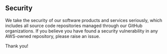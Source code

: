 ## Security

We take the security of our software products and services seriously, which includes all source code repositories managed through our GitHub organizations.
If you believe you have found a security vulnerability in any AWS-owned repository, please raise an issue.

Thank you!
